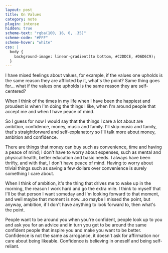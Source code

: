 ```yaml
---
layout: post
title: On Values
category: note
plugin: intense
hidden: true
scheme-text: "rgba(100, 16, 0, .35)"
scheme-code: "#FFF"
scheme-hover: "white"
css: |
  body {
    background-image: linear-gradient(to bottom, #C2DDCE, #D6D6C9);
  }
---
```


I have mixed feelings about values, for example, if the values one upholds is the same reason they are afflicted by it, what's the point? Same thing goes for... what if the values one upholds is the same reason they are self-centered?

When I think of the times in my life when I have been the happiest and proudest is when I'm doing the things I like, when I'm around people that accept me and when I have peace of mind.

So I guess for now I would say that the things I care a lot about are ambition, confidence, money, music and family. I'll skip music and family, that's straightforward and self-explanatory so I'll talk more about money, ambition and confidence.

There are things that money can buy such as convenience, time and having a peace of mind; I don't have to worry about expenses, such as mental and physical health, better education and basic needs. I always have been thrifty, and with that, I don't have peace of mind. Having to worry about trivial things such as saving a few dollars over convenience is surely something I care about.

When I think of ambition, it's the thing that drives me to wake up in the morning, the reason I work hard and go the extra mile. I think to myself that I'll be that person I want someday and I'm looking forward to that moment, and well maybe that moment is now...so maybe I missed the point, but anyway, ambition, if I don't have anything to look forward to, then what's the point.

People want to be around you when you're confident, people look up to you and ask you for an advice and in turn you get to be around the same confident people that inspire you and make you want to be better. Confidence is not the same as arrogance, it doesn't ask for affirmation nor care about being likeable. Confidence is believing in oneself and being self-reliant.